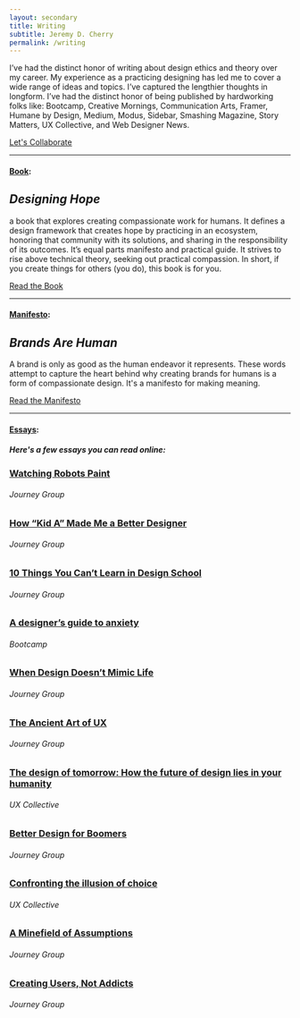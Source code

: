 ```yaml
---
layout: secondary
title: Writing
subtitle: Jeremy D. Cherry
permalink: /writing
---
```


I’ve had the distinct honor of writing about design ethics and theory over my career. My experience as a practicing designing has led me to cover a wide range of ideas and topics. I’ve captured the lengthier thoughts in longform. I’ve had the distinct honor of being published by hardworking folks like: Bootcamp, Creative Mornings, Communication Arts, Framer, Humane by Design, Medium, Modus, Sidebar, Smashing Magazine, Story Matters, UX Collective, and Web Designer News.

<a href="mailto:jeremy@jeremydcherry.com" class="btn">Let's Collaborate</a>

---

#### [Book](#book):

## _Designing Hope_

a book that explores creating compassionate work for humans. It defines a design framework that creates hope by practicing in an ecosystem, honoring that community with its solutions, and sharing in the responsibility of its outcomes. It’s equal parts manifesto and practical guide. It strives to rise above technical theory, seeking out practical compassion. In short, if you create things for others (you do), this book is for you.

<a href="https://hopeful.design" class="btn">Read the Book</a>

---

#### [Manifesto](#manifesto):

## _Brands Are Human_

A brand is only as good as the human endeavor it represents. These words attempt to capture the heart behind why creating brands for humans is a form of compassionate design. It's a manifesto for making meaning.

<a href="/brandsarehuman" class="btn">Read the Manifesto</a>

---

#### [Essays](#essays):

##### _Here's a few essays you can read online:_

### [Watching Robots Paint](https://www.journeygroup.com/essays/watching-robots-paint)
###### Journey Group

### [How “Kid A” Made Me a Better Designer](https://www.journeygroup.com/essays/how-kid-made-me-better-designer)
###### Journey Group

### [10 Things You Can’t Learn in Design School](https://www.journeygroup.com/essays/10-things-you-cant-learn-design-school)
###### Journey Group

### [A designer’s guide to anxiety](https://medium.com/design-bootcamp/a-designers-guide-to-anxiety-6da57ffe3c12)
###### Bootcamp

### [When Design Doesn’t Mimic Life](https://www.journeygroup.com/essays/when-design-doesnt-mimic-life)
###### Journey Group

### [The Ancient Art of UX](https://www.journeygroup.com/essays/ancient-art-ux)
###### Journey Group

### [The design of tomorrow: How the future of design lies in your humanity](https://uxdesign.cc/the-design-of-tomorrow-how-the-future-of-design-lies-in-your-humanity-810a05995115)
###### UX Collective

### [Better Design for Boomers](https://www.journeygroup.com/essays/better-design-boomers)
###### Journey Group

### [Confronting the illusion of choice](https://uxdesign.cc/confronting-the-illusion-of-choice-7e72b26978c8)
###### UX Collective

### [A Minefield of Assumptions](https://www.journeygroup.com/essays/minefield-assumptions)
###### Journey Group

### [Creating Users, Not Addicts](https://www.journeygroup.com/essays/creating-users-not-addicts)
###### Journey Group